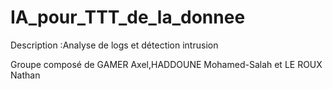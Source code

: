# IA_pour_TTT_de_la_donnee
Description :Analyse de logs et détection intrusion

Groupe composé de GAMER Axel,HADDOUNE Mohamed-Salah et LE ROUX Nathan
